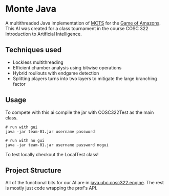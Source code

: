 # Monte Java

A multithreaded Java implementation of [MCTS](https://en.wikipedia.org/wiki/Monte_Carlo_tree_search) for the [Game of Amazons](https://en.wikipedia.org/wiki/Game_of_the_Amazons). This AI was created for a class tournament in the course COSC 322 Introduction to Artificial Intelligence.

## Techniques used

- Lockless multithreading
- Efficient chamber analysis using bitwise operations
- Hybrid roullouts with endgame detection
- Splitting players turns into two layers to mitigate the large branching factor

## Usage

To compete with this ai compile the jar with COSC322Test as the main class.

```
# run with gui
java -jar team-01.jar username password
```

```
# run with no gui
java -jar team-01.jar username password nogui
```

 To test locally checkout the LocalTest class!

## Project Structure

All of the functional bits for our AI are in [java.ubc.cosc322.engine](src/main/java/ubc/cosc322/engine). The rest is mostly just code wrapping the prof's API.

